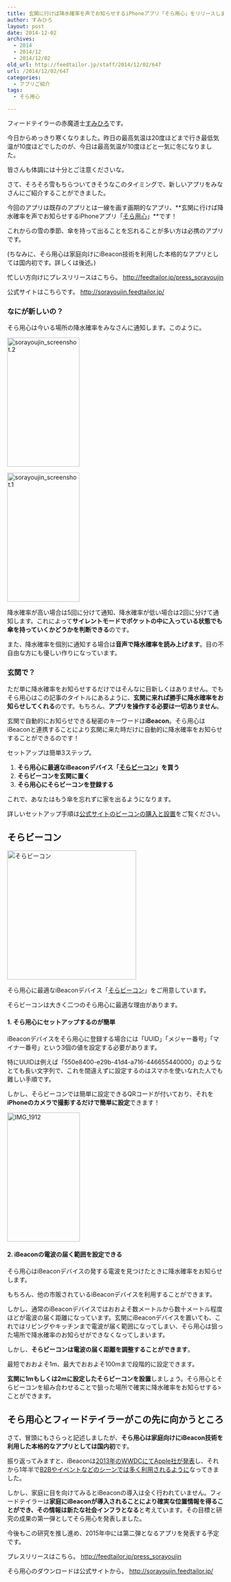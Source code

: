 ```yaml
---
title: 玄関に行けば降水確率を声でお知らせするiPhoneアプリ「そら用心」をリリースしました！
author: すみひろ
layout: post
date: 2014-12-02
archives:
  - 2014
  - 2014/12
  - 2014/12/02
old_url: http://feedtailor.jp/staff/2014/12/02/647
url: /2014/12/02/647
categories:
  - アプリご紹介
tags:
  - そら用心

---
```

フィードテイラーの赤魔道士[すみひろ](http://twitter.com/sumihiro)です。
  
今日からめっきり寒くなりました。昨日の最高気温は20度ほどまで行き最低気温が10度ほどでしたのが、今日は最高気温が10度ほどと一気に冬になりました。
  
皆さんも体調には十分とご注意くださいな。

さて、そろそろ雪もちらついてきそうなこのタイミングで、新しいアプリをみなさんにご紹介することができました。
  
今回のアプリは既存のアプリとは一線を画す画期的なアプリ、**玄関に行けば降水確率を声でお知らせするiPhoneアプリ「[そら用心](http://sorayoujin.feedtailor.jp/)」**です！
  
これからの雪の季節、傘を持って出ることを忘れることが多い方は必携のアプリです。

(ちなみに、そら用心は家庭向けにiBeacon技術を利用した本格的なアプリとしては国内初です。詳しくは後述。)

忙しい方向けにプレスリリースはこちら。 <http://feedtailor.jp/press_sorayoujin>
  
公式サイトはこちらです。 <http://sorayoujin.feedtailor.jp/>

### なにが新しいの？

そら用心は今いる場所の降水確率をみなさんに通知します。このように。

[<img src="/images/2014/12/sorayoujin_screenshot.2-168x300.png" alt="sorayoujin_screenshot.2" width="168" height="300" class="alignnone size-medium wp-image-651" />](/images/2014/12/sorayoujin_screenshot.2.png)

[<img src="/images/2014/12/sorayoujin_screenshot.1-168x300.png" alt="sorayoujin_screenshot.1" width="168" height="300" class="alignnone size-medium wp-image-652" />](/images/2014/12/sorayoujin_screenshot.1.png)

降水確率が高い場合は5回に分けて通知、降水確率が低い場合は2回に分けて通知します。これによって**サイレントモードでポケットの中に入っている状態でも傘を持っていくかどうかを判断できる**のです。

また、降水確率を個別に通知する場合は**音声で降水確率を読み上げます**。目の不自由な方にも優しい作りになっています。

### 玄関で？

ただ単に降水確率をお知らせするだけではそんなに目新しくはありません。でもそら用心はこの記事のタイトルにあるように、**玄関に来れば勝手に降水確率をお知らせしてくれる**のです。もちろん、**アプリを操作する必要は一切ありません**。

玄関で自動的にお知らせできる秘密のキーワードは**iBeacon**。そら用心はiBeaconと連携することにより玄関に来た時だけに自動的に降水確率をお知らせすることができるのです！

セットアップは簡単3ステップ。

  1. **そら用心に最適なiBeaconデバイス「[そらビーコン](http://sorabeacon.theshop.jp/items/924428)」を買う**
  2. **そらビーコンを玄関に置く**
  3. **そら用心にそらビーコンを登録する**

これで、あなたはもう傘を忘れずに家を出るようになります。

詳しいセットアップ手順は[公式サイトのビーコンの購入と設置](http://sorayoujin.feedtailor.jp/setup.html)をご覧ください。

## そらビーコン

[<img src="/images/2014/12/sorabeacon_for_press-300x300.jpg" alt="そらビーコン" width="300" height="300" class="alignnone size-medium wp-image-668" />](/images/2014/12/sorabeacon_for_press.jpg)
  
そら用心に最適なiBeaconデバイス「[そらビーコン](http://sorabeacon.theshop.jp/items/924428)」をご用意しています。
  
そらビーコンは大きく二つのそら用心に最適な理由があります。

#### 1. そら用心にセットアップするのが簡単

iBeaconデバイスをそら用心に登録する場合には「UUID」「メジャー番号」「マイナー番号」という3個の値を設定する必要があります。
  
特にUUIDは例えば「550e8400-e29b-41d4-a716-446655440000」のようなとても長い文字列で、これを間違えずに設定するのはスマホを使いなれた人でも難しい手順です。

しかし、そらビーコンでは簡単に設定できるQRコードが付いており、それを**iPhoneのカメラで撮影するだけで簡単に設定**できます！
  
[<img src="/images/2014/12/IMG_1912-169x300.png" alt="IMG_1912" width="169" height="300" class="alignnone size-medium wp-image-660" />](/images/2014/12/IMG_1912.png)

#### 2. iBeaconの電波の届く範囲を設定できる

そら用心はiBeaconデバイスの発する電波を見つけたときに降水確率をお知らせします。

もちろん、他の市販されているiBeaconデバイスを利用することができます。
  
しかし、通常のiBeaconデバイスではおおよそ数メートルから数十メートル程度ほどが電波の届く距離になっています。玄関にiBeaconデバイスを置いても、これではリビングやキッチンまで電波が届く範囲になってしまい、そら用心は狙った場所で降水確率のお知らせができなくなってしまいます。

しかし、**そらビーコンは電波の届く距離を調整することができます**。



最短でおおよそ1m、最大でおおよそ100mまで段階的に設定できます。

**玄関に1mもしくは2mに設定したそらビーコンを設置**しましょう。そら用心とそらビーコンを組み合わせることで狙った場所で確実に降水確率をお知らせする>ことができます。

## そら用心とフィードテイラーがこの先に向かうところ

さて、冒頭にもさらっと記述しましたが、**そら用心は家庭向けにiBeacon技術を利用した本格的なアプリとしては国内初**です。

振り返ってみますと、iBeaconは[2013年のWWDCにてApple社が発表](http://www.appbank.net/2013/09/13/iphone-news/667015.php)し、それから1年半で[B2Bやイベントなどのシーンでは多く利用されるように](http://dev.classmethod.jp/smartphone/ibeacon-example/)なってきました。

しかし、家庭に目を向けてみるとiBeaconの導入は全く行われていません。フィードテイラーは**家庭にiBeaconが導入されることにより確実な位置情報を得ることができ、その情報は新たな社会インフラとなる**と考えています。その目標と研究の成果の第一弾としてそら用心を発表しました。
  
今後もこの研究を推し進め、2015年中には第二弾となるアプリを発表する予定です。

プレスリリースはこちら。 <http://feedtailor.jp/press_sorayoujin>
  
そら用心のダウンロードは公式サイトから。 <http://sorayoujin.feedtailor.jp/>